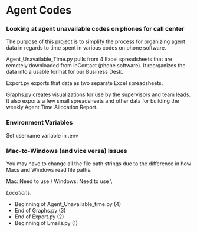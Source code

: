# Agent Codes
### Looking at agent unavailable codes on phones for call center

The purpose of this project is to simplify the process for organizing agent
data in regards to time spent in various codes on phone software.

Agent_Unavailable_Time.py pulls from 4 Excel spreadsheets that are
remotely downloaded from inContact (phone software). It reorganizes the data
into a usable format for our Business Desk.

Export.py exports that data as two separate Excel spreadsheets.

Graphs.py creates visualizations for use by the supervisors and team leads. It
also exports a few small spreadsheets and other data for building the weekly
Agent Time Allocation Report.

### Environment Variables
Set username variable in .env

### Mac-to-Windows (and vice versa) Issues
You may have to change all the file path strings due to the difference in how
Macs and Windows read file paths.

Mac: Need to use /
Windows: Need to use \

*Locations:*
* Beginning of Agent_Unavailable_time.py (4)
* End of Graphs.py (3)
* End of Export.py (2)
* Beginning of Emails.py (1)
